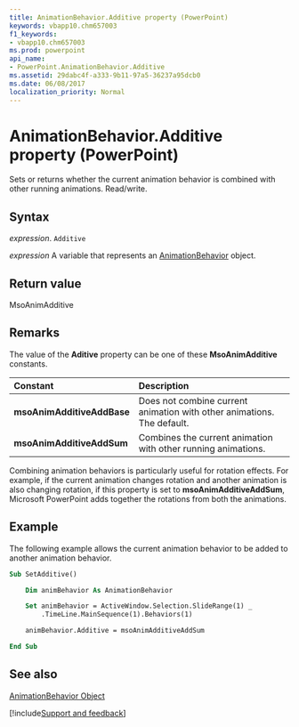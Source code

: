 ```yaml
---
title: AnimationBehavior.Additive property (PowerPoint)
keywords: vbapp10.chm657003
f1_keywords:
- vbapp10.chm657003
ms.prod: powerpoint
api_name:
- PowerPoint.AnimationBehavior.Additive
ms.assetid: 29dabc4f-a333-9b11-97a5-36237a95dcb0
ms.date: 06/08/2017
localization_priority: Normal
---
```



# AnimationBehavior.Additive property (PowerPoint)

Sets or returns whether the current animation behavior is combined with other running animations. Read/write.


## Syntax

_expression_. `Additive`

_expression_ A variable that represents an [AnimationBehavior](PowerPoint.AnimationBehavior.md) object.


## Return value

MsoAnimAdditive


## Remarks

The value of the **Aditive** property can be one of these **MsoAnimAdditive** constants.



|Constant|Description|
|:-----|:-----|
|**msoAnimAdditiveAddBase**|Does not combine current animation with other animations. The default.|
|**msoAnimAdditiveAddSum**| Combines the current animation with other running animations.|

Combining animation behaviors is particularly useful for rotation effects. For example, if the current animation changes rotation and another animation is also changing rotation, if this property is set to  **msoAnimAdditiveAddSum**, Microsoft PowerPoint adds together the rotations from both the animations.


## Example

The following example allows the current animation behavior to be added to another animation behavior.


```vb
Sub SetAdditive()

    Dim animBehavior As AnimationBehavior

    Set animBehavior = ActiveWindow.Selection.SlideRange(1) _
        .TimeLine.MainSequence(1).Behaviors(1)

    animBehavior.Additive = msoAnimAdditiveAddSum

End Sub
```


## See also


[AnimationBehavior Object](PowerPoint.AnimationBehavior.md)

[!include[Support and feedback](~/includes/feedback-boilerplate.md)]